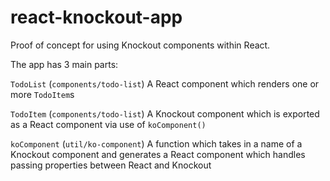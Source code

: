 # react-knockout-app

Proof of concept for using Knockout components within React.

The app has 3 main parts:

`TodoList` (`components/todo-list`)
A React component which renders one or more `TodoItem`s

`TodoItem` (`components/todo-list`)
A Knockout component which is exported as a React component via use of `koComponent()`

`koComponent` (`util/ko-component`)
A function which takes in a name of a Knockout component and generates a React component which handles passing properties between React and Knockout
